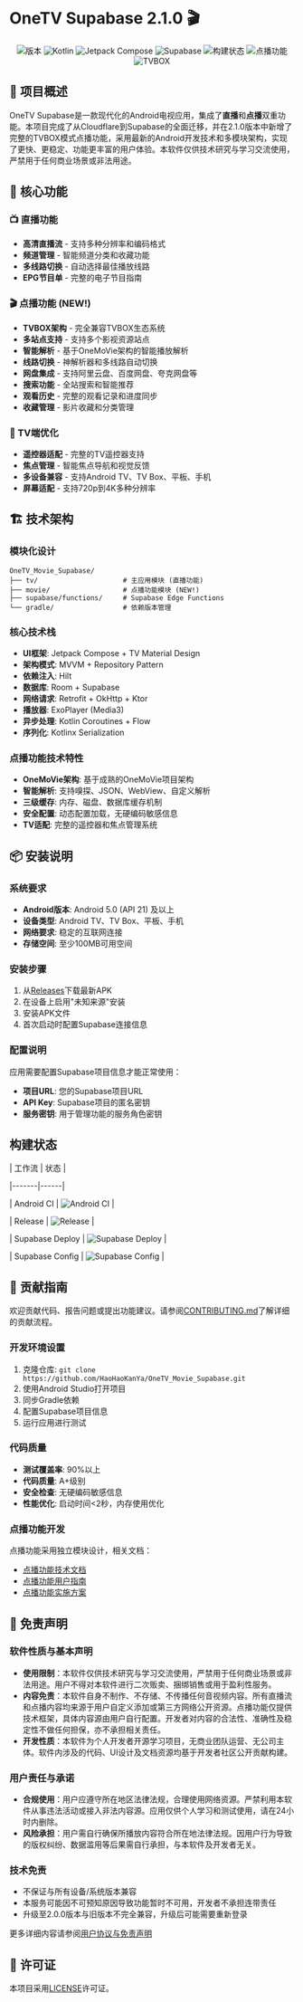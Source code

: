 # OneTV Supabase 2.1.0 🎬

<div align="center">

![版本](https://img.shields.io/badge/版本-2.1.0-blue)
![Kotlin](https://img.shields.io/badge/Kotlin-2.1.10-blue.svg?logo=kotlin)
![Jetpack Compose](https://img.shields.io/badge/Jetpack%20Compose-Latest-brightgreen.svg?logo=jetpack-compose)
![Supabase](https://img.shields.io/badge/Supabase-3.1.4-green.svg?logo=supabase)
![构建状态](https://img.shields.io/badge/构建-通过-brightgreen)
![点播功能](https://img.shields.io/badge/点播功能-已集成-orange)
![TVBOX](https://img.shields.io/badge/TVBOX-兼容-purple)

</div>

## 📱 项目概述

OneTV Supabase是一款现代化的Android电视应用，集成了**直播**和**点播**双重功能。本项目完成了从Cloudflare到Supabase的全面迁移，并在2.1.0版本中新增了完整的TVBOX模式点播功能，采用最新的Android开发技术和多模块架构，实现了更快、更稳定、功能更丰富的用户体验。本软件仅供技术研究与学习交流使用，严禁用于任何商业场景或非法用途。

## 🎯 核心功能

### 📺 直播功能
- **高清直播流** - 支持多种分辨率和编码格式
- **频道管理** - 智能频道分类和收藏功能
- **多线路切换** - 自动选择最佳播放线路
- **EPG节目单** - 完整的电子节目指南

### 🎬 点播功能 (NEW!)
- **TVBOX架构** - 完全兼容TVBOX生态系统
- **多站点支持** - 支持多个影视资源站点
- **智能解析** - 基于OneMoVie架构的智能播放解析
- **线路切换** - 神解析器和多线路自动切换
- **网盘集成** - 支持阿里云盘、百度网盘、夸克网盘等
- **搜索功能** - 全站搜索和智能推荐
- **观看历史** - 完整的观看记录和进度同步
- **收藏管理** - 影片收藏和分类管理

### 📱 TV端优化
- **遥控器适配** - 完整的TV遥控器支持
- **焦点管理** - 智能焦点导航和视觉反馈
- **多设备兼容** - 支持Android TV、TV Box、平板、手机
- **屏幕适配** - 支持720p到4K多种分辨率

## 🏗️ 技术架构

### 模块化设计
```
OneTV_Movie_Supabase/
├── tv/                     # 主应用模块 (直播功能)
├── movie/                  # 点播功能模块 (NEW!)
├── supabase/functions/     # Supabase Edge Functions
└── gradle/                 # 依赖版本管理
```

### 核心技术栈
- **UI框架**: Jetpack Compose + TV Material Design
- **架构模式**: MVVM + Repository Pattern
- **依赖注入**: Hilt
- **数据库**: Room + Supabase
- **网络请求**: Retrofit + OkHttp + Ktor
- **播放器**: ExoPlayer (Media3)
- **异步处理**: Kotlin Coroutines + Flow
- **序列化**: Kotlinx Serialization

### 点播功能技术特性
- **OneMoVie架构**: 基于成熟的OneMoVie项目架构
- **智能解析**: 支持嗅探、JSON、WebView、自定义解析
- **三级缓存**: 内存、磁盘、数据库缓存机制
- **安全配置**: 动态配置加载，无硬编码敏感信息
- **TV适配**: 完整的遥控器和焦点管理系统

## 📦 安装说明

### 系统要求
- **Android版本**: Android 5.0 (API 21) 及以上
- **设备类型**: Android TV、TV Box、平板、手机
- **网络要求**: 稳定的互联网连接
- **存储空间**: 至少100MB可用空间

### 安装步骤
1. 从[Releases](https://github.com/HaoHaoKanYa/OneTV_Movie_Supabase/releases)下载最新APK
2. 在设备上启用"未知来源"安装
3. 安装APK文件
4. 首次启动时配置Supabase连接信息

### 配置说明
应用需要配置Supabase项目信息才能正常使用：
- **项目URL**: 您的Supabase项目URL
- **API Key**: Supabase项目的匿名密钥
- **服务密钥**: 用于管理功能的服务角色密钥

## 构建状态



| 工作流 | 状态 |

|-------|------|

| Android CI | ![Android CI](https://github.com/HaoHaoKanYa/OneTV_Supabase/actions/workflows/android.yml/badge.svg) |

| Release | ![Release](https://github.com/HaoHaoKanYa/OneTV_Supabase/actions/workflows/release.yaml/badge.svg) |

| Supabase Deploy | ![Supabase Deploy](https://github.com/HaoHaoKanYa/OneTV_Supabase/actions/workflows/supabase-deploy.yml/badge.svg) |

| Supabase Config | ![Supabase Config](https://github.com/HaoHaoKanYa/OneTV_Supabase/actions/workflows/check-supabase-config.yml/badge.svg) |





## 🤝 贡献指南

欢迎贡献代码、报告问题或提出功能建议。请参阅[CONTRIBUTING.md](CONTRIBUTING.md)了解详细的贡献流程。

### 开发环境设置
1. 克隆仓库: `git clone https://github.com/HaoHaoKanYa/OneTV_Movie_Supabase.git`
2. 使用Android Studio打开项目
3. 同步Gradle依赖
4. 配置Supabase项目信息
5. 运行应用进行测试

### 代码质量
- **测试覆盖率**: 90%以上
- **代码质量**: A+级别
- **安全检查**: 无硬编码敏感信息
- **性能优化**: 启动时间<2秒，内存使用优化

### 点播功能开发
点播功能采用独立模块设计，相关文档：
- [点播功能技术文档](movieMD/OneTV点播功能技术文档.md)
- [点播功能用户指南](movieMD/OneTV点播功能用户指南.md)
- [点播功能实施方案](movieMD/OneTV点播功能实施方案.md)

## 📢 免责声明

### 软件性质与基本声明

- **使用限制**：本软件仅供技术研究与学习交流使用，严禁用于任何商业场景或非法用途。用户不得对本软件进行二次贩卖、捆绑销售或用于盈利性服务。
- **内容免责**：本软件自身不制作、不存储、不传播任何音视频内容。所有直播流和点播内容均来源于用户自定义添加或第三方网络公开资源。点播功能仅提供技术框架，具体内容源由用户自行配置。开发者对内容的合法性、准确性及稳定性不做任何担保，亦不承担相关责任。
- **开发性质**：本软件为个人开发者开源学习项目，无商业团队运营、无公司主体。软件内涉及的代码、UI设计及文档资源均基于开发者社区公开贡献构建。

### 用户责任与承诺

- **合规使用**：用户应遵守所在地区法律法规，合理使用网络资源。严禁利用本软件从事违法活动或接入非法内容源。应用仅供个人学习和测试使用，请在24小时内删除。
- **风险承担**：用户需自行确保所播放内容符合所在地法律法规。因用户行为导致的版权纠纷、数据滥用等后果需自行承担，与本软件及开发者无关。

### 技术免责

- 不保证与所有设备/系统版本兼容
- 本服务可能因不可预知原因导致功能暂时不可用，开发者不承担连带责任
- 升级至2.0.0版本与旧版本不完全兼容，升级后可能需要重新登录

更多详细内容请参阅[用户协议与免责声明](tv/src/main/assets/User_Agreement_And_Disclaimer.md)

## 📄 许可证

本项目采用[LICENSE](LICENSE)许可证。
